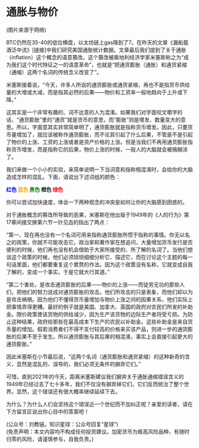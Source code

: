 # 通胀与物价
(图片来源于网络)

BTC仍然在35-40的低位横盘，以太坊链上gas降到了7。在昨天的文章《漏船载酒泛中流》[链接]中我们研究美国通胀统计数据。文章最后我们提到了关于通胀（inflation）这个概念的语意篡改。这个篡改被奥地利经济学家米塞斯称之为“成为我们这个时代特征之一的语意革命”，也就是“把通货膨胀（通胀）和通货紧缩（通缩）这两个名词的传统含义改变了”。

米塞斯接着说，“今天，许多人所说的通货膨胀或通货紧缩，再也不是指货币供给量的大增或大减，而是指其必然的后果——物价和工资率一般地趋向于上升或下降。”

这其实是一个非常有趣的、词不达意的人为混淆。如果我们对字面咬文嚼字的话，“通货膨胀”里的“通货”就是货币的意思，而“膨胀”则是增发、数量变大的意思。所以，字面意其实非常简单明了，通货膨胀就是指称货币增发。因此，只要货币量增加了，就应该被称作通货膨胀，而不论其引起了什么后果，不管是不是引起了物价的上涨、工资的上涨或者是资产价格的上涨。但是当我们不再用通货膨胀指称货币增发，而是指称它的后果，物价上涨的时候，一般人的大脑就会被搞糊涂了。

我们来做一个小小的实验，来简单说明一下当词意和指称相混淆时，会给你的大脑造成怎样的混乱。下面，请说出下述词组的颜色：

<p><b><font color="blue">红色</font> <font color="orange">蓝色</font> <font color="green">黑色</font> 橙色 <font color="red">绿色</font></b></p>

你可以尝试加快速度，体会一下两种观念的冲突是如何让你的大脑感到困惑的。

对于通胀概念的篡改所导致的恶果，米塞斯在他出版于1949年的《人的行为》第17章间接交换第六节一针见血的指出了两点：

“第一、现在再也没有一个名词可用来指称通货膨胀所惯于指称的事情。你无以名之的政策，你就不可能攻击它。政治家和著作家在想追问，大量增加货币发行是否便利的时候，他们再也没有机会借助于大家所接受的、所了解的名词了。当他们想谈这个政策的时候，他们必须琐琐细细分析它、描述它，而在讨论这个主题的每一句话里面，他们都要重复这个累赘的作法。因为这个政策没有名称，它就变成自我了解的，变成一个事实。于是它就大行其道。”

“第二个害处，是攻击通货膨胀的后果——物价的上涨——而徒劳无功的那些人们，把他们的努力说成对通货膨胀的攻击。他们所攻击的只是表象，而他们却以为是攻击祸根。因为他们不懂得货币量增加与物价上涨之间的因果关系，他们实际上把事情弄得更糟。最好的例子就是美国、加拿大、英国的政府对农民们所发的补助金。限价政策使该货物的供给减少，因为生产该货物的边际生产者将受亏损。为防止这种结果，政府给那些在最高成本下生产的农民以补助金。这些补助金是来自货币量的增加。假若消费者们不得不支付较高的价格来买该产品，则进一步的通货膨胀的后果不至于发生。所以通货膨胀与其后果的相混淆，事实上会直接引起更大的通货膨胀。”

因此米塞斯在小节最后说，“这两个名词（通货膨胀和通货紧缩）的这种新奇的含义，显然是混乱的、误导的，我们必须无条件的摒弃它们。”

可惜，直到2021年的今天，距离米塞斯建议我们摒弃关于通胀通缩错误含义的1949年已经过去了七十多年，我们不仅没有摒弃掉它们，它们反而统治了整个世界。显然，这个错误还有很大概率继续延续下去。

为什么？为什么人们会坚持这个错误近一个世纪而不加纠正呢？亲爱的读者，请在下方留言区说出你心目中的答案吧！

(公众号：刘教链。知识星球：公众号回复“星球”) \
(免责声明：本文内容均不构成任何投资建议。加密货币为极高风险品种，有随时归零的风险，请谨慎参与，自我负责。)
